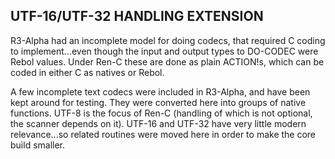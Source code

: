## UTF-16/UTF-32 HANDLING EXTENSION

R3-Alpha had an incomplete model for doing codecs, that required C coding
to implement...even though the input and output types to DO-CODEC were
Rebol values.  Under Ren-C these are done as plain ACTION!s, which can
be coded in either C as natives or Rebol.

A few incomplete text codecs were included in R3-Alpha, and have been
kept around for testing.  They were converted here into groups of native
functions.  UTF-8 is the focus of Ren-C (handling of which is not
optional, the scanner depends on it).  UTF-16 and UTF-32 have very little
modern relevance...so related routines were moved here in order to make
the core build smaller.
